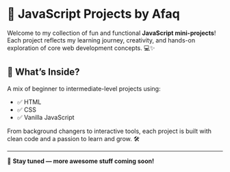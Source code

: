 # 🚀 JavaScript Projects by Afaq

Welcome to my collection of fun and functional **JavaScript mini-projects**!  
Each project reflects my learning journey, creativity, and hands-on exploration of core web development concepts. 💻✨

## 📂 What’s Inside?
A mix of beginner to intermediate-level projects using:
- ✅ HTML
- ✅ CSS
- ✅ Vanilla JavaScript

From background changers to interactive tools, each project is built with clean code and a passion to learn and grow. 🛠️

---

🎯 **Stay tuned — more awesome stuff coming soon!**  
